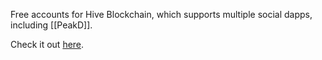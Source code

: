 Free accounts for Hive Blockchain, which supports multiple social dapps, including [[PeakD]].

Check it out [here](https://hiveonboard.com?ref=candyninja).